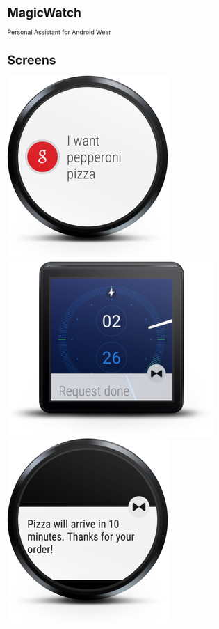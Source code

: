 # MagicWatch
Personal Assistant for Android Wear

# Screens
![alt tag](https://raw.githubusercontent.com/martinlosak/MagicWatch/master/app/src/main/res/drawable/screen.png) ![alt tag](https://raw.githubusercontent.com/martinlosak/MagicWatch/master/app/src/main/res/drawable/screen2.png)
![alt tag](https://raw.githubusercontent.com/martinlosak/MagicWatch/master/app/src/main/res/drawable/screen3.png)
